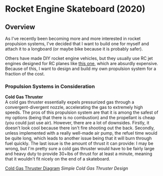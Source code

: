 # Rocket Engine Skateboard (2020)

## Overview  
As I've recently been becoming more and more interested in rocket propulsion systems, I've decided that I want to build one for myself and attach it to a longboard (or maybe bike because it is probably safer).

Others have made DIY rocket engine vehicles, but they usually use RC jet engines designed for RC planes like [this one](https://www.dreamworksrc.com/catalog/product/view/id/1434/s/jetcat-p100-rx-22-lbs-thrust-rc-turbine-engine/category/75/), which are absurdly expensive. Because of this, I want to design and build my own propulsion system for a fraction of the cost.

### Propulsion Systems in Consideration  
**Cold Gas Thruster**  
A cold gas thruster essentially expels pressurized gas through a convergent-divergent nozzle, accelerating the gas to extremely high speeds. The pros of this propulsion system are that it is among the safest of my options (being that there is no combustion) and the propellant is cheap (you could just use air). However, there are a lot of downsides. Firstly, it doesn't look cool because there isn't fire shooting out the back. Secondly, unless implemented with a really well-made air pump, the refuel time would be quite long, which leads to another issue being that it will burn through fuel quickly. The last issue is the amount of thrust it can provide: I may be wrong, but I'm pretty sure a cold gas thruster would have to be fairly large and heavy duty to provide 30+lbs of thrust for at least a minute, meaning that it wouldn't fit nicely on the end of a skateboard.

[Cold Gas Thruster Diagram](https://en.wikipedia.org/wiki/Cold_gas_thruster#/media/File:Cold_gas_thruster_diagram.png)
*Simple Cold Gas Thruster Design*

